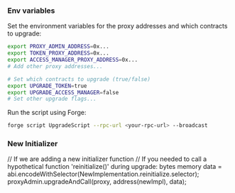 
### Env variables
Set the environment variables for the proxy addresses and which contracts to upgrade:

```bash
export PROXY_ADMIN_ADDRESS=0x...
export TOKEN_PROXY_ADDRESS=0x...
export ACCESS_MANAGER_PROXY_ADDRESS=0x...
# Add other proxy addresses...

# Set which contracts to upgrade (true/false)
export UPGRADE_TOKEN=true
export UPGRADE_ACCESS_MANAGER=false
# Set other upgrade flags...
```

Run the script using Forge:
```bash
forge script UpgradeScript --rpc-url <your-rpc-url> --broadcast
```

### New Initializer
// If we are adding a new initializer function
// If you needed to call a hypothetical function 'reinitialize()' during upgrade:
bytes memory data = abi.encodeWithSelector(NewImplementation.reinitialize.selector);
proxyAdmin.upgradeAndCall(proxy, address(newImpl), data);